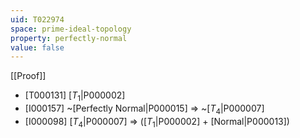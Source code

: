 ```yaml
---
uid: T022974
space: prime-ideal-topology
property: perfectly-normal
value: false
---
```

[[Proof]]

* [T000131] [$T_1$|P000002]
* [I000157] ~[Perfectly Normal|P000015] => ~[$T_4$|P000007]
* [I000098] [$T_4$|P000007] => ([$T_1$|P000002] + [Normal|P000013])

